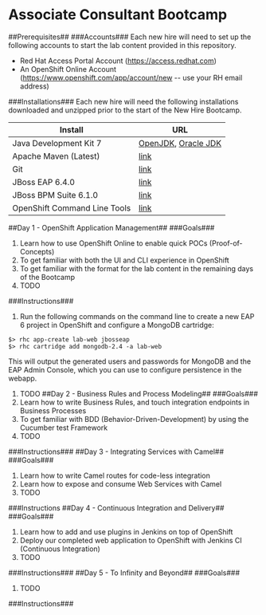 # Associate Consultant Bootcamp #
##Prerequisites##
###Accounts###
Each new hire will need to set up the following accounts to start the lab content provided in this repository.

* Red Hat Access Portal Account (https://access.redhat.com)
* An OpenShift Online Account (https://www.openshift.com/app/account/new -- use your RH email address)

###Installations###
Each new hire will need the following installations downloaded and unzipped prior to the start of the New Hire Bootcamp.

Install				| URL
------------------------------- | ----------
Java Development Kit 7 		| [OpenJDK](http://openjdk.java.net/install/), [Oracle JDK](http://www.oracle.com/technetwork/java/javase/downloads/jdk7-downloads-1880260.html)
Apache Maven (Latest) 		| [link](http://maven.apache.org/download.cgi)
Git 				| [link](https://git-scm.com/downloads)
JBoss EAP 6.4.0 		| [link](https://access.redhat.com/jbossnetwork/restricted/listSoftware.html?downloadType=distributions&product=appplatform&version=6.1.0&productChanged=yes)
JBoss BPM Suite 6.1.0 		| [link](https://access.redhat.com/jbossnetwork/restricted/listSoftware.html?downloadType=distributions&product=bpm.suite&productChanged=yes)
OpenShift Command Line Tools 	| [link](https://developers.openshift.com/en/managing-client-tools.html)

##Day 1 - OpenShift Application Management##
###Goals###
1. Learn how to use OpenShift Online to enable quick POCs (Proof-of-Concepts)
1. To get familiar with both the UI and CLI experience in OpenShift
1. To get familiar with the format for the lab content in the remaining days of the Bootcamp
1. TODO

###Instructions###
1. Run the following commands on the command line to create a new EAP 6 project in OpenShift and configure a MongoDB cartridge:

```
$> rhc app-create lab-web jbosseap 
$> rhc cartridge add mongodb-2.4 -a lab-web
```

This will output the generated users and passwords for MongoDB and the EAP Admin Console, which you can use to configure persistence in the webapp.

1. TODO
##Day 2 - Business Rules and Process Modeling##
###Goals###
1. Learn how to write Business Rules, and touch integration endpoints in Business Processes
1. To get familiar with BDD (Behavior-Driven-Development) by using the Cucumber test Framework
1. TODO

###Instructions###
##Day 3 - Integrating Services with Camel##
###Goals###
1. Learn how to write Camel routes for code-less integration
1. Learn how to expose and consume Web Services with Camel
1. TODO

###Instructions
##Day 4 - Continuous Integration and Delivery##
###Goals###
1. Learn how to add and use plugins in Jenkins on top of OpenShift
1. Deploy our completed web application to OpenShift with Jenkins CI (Continuous Integration)
1. TODO

###Instructions###
##Day 5 - To Infinity and Beyond##
###Goals###
1. TODO

###Instructions###
